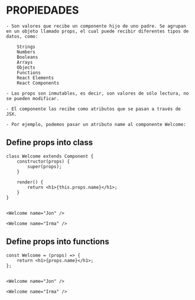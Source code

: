 
# PROPIEDADES

    - Son valores que recibe un componente hijo de uno padre. Se agrupan en un objeto llamado props, el cual puede recibir diferentes tipos de datos, como:

        Strings
        Numbers
        Booleans
        Arrays
        Objects
        Functions
        React Elements
        React Components

    - Las props son inmutables, es decir, son valores de sólo lectura, no se pueden modificar.

    - El componente las recibe como atributos que se pasan a través de JSX.

    - Por ejemplo, podemos pasar un atributo name al componente Welcome:


## Define props into class

    class Welcome extends Component {
        constructor(props) {
            super(props);
        }

        render() {
            return <h1>{this.props.name}</h1>;
        }
    }


    <Welcome name="Jon" />

    <Welcome name="Irma" />



## Define props into functions


    const Welcome = (props) => {
        return <h1>{props.name}</h1>;
    };


    <Welcome name="Jon" />

    <Welcome name="Irma" />
